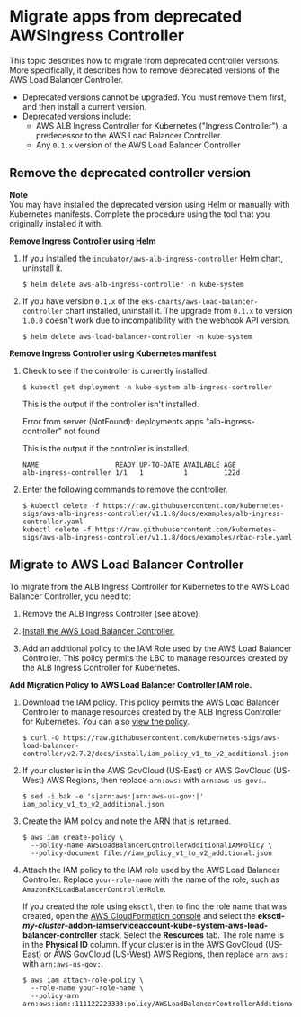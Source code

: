 # Migrate apps from deprecated AWSIngress Controller<a name="lbc-remove"></a>

This topic describes how to migrate from deprecated controller versions\. More specifically, it describes how to remove deprecated versions of the AWS Load Balancer Controller\. 
+ Deprecated versions cannot be upgraded\. You must remove them first, and then install a current version\.
+ <a name="lbc-deprecated-list"></a>Deprecated versions include:
  + AWS ALB Ingress Controller for Kubernetes \("Ingress Controller"\), a predecessor to the AWS Load Balancer Controller\.
  + Any `0.1.x` version of the AWS Load Balancer Controller 

## Remove the deprecated controller version<a name="lbc-remove-desc"></a>

**Note**  
You may have installed the deprecated version using Helm or manually with Kubernetes manifests\. Complete the procedure using the tool that you originally installed it with\.

**Remove Ingress Controller using Helm**

1. If you installed the `incubator/aws-alb-ingress-controller` Helm chart, uninstall it\.

   ```
   $ helm delete aws-alb-ingress-controller -n kube-system
   ```

1. If you have version `0.1.x` of the `eks-charts/aws-load-balancer-controller` chart installed, uninstall it\. The upgrade from `0.1.x` to version `1.0.0` doesn't work due to incompatibility with the webhook API version\. 

   ```
   $ helm delete aws-load-balancer-controller -n kube-system
   ```

**Remove Ingress Controller using Kubernetes manifest**

1. Check to see if the controller is currently installed\.

   ```
   $ kubectl get deployment -n kube-system alb-ingress-controller
   ```

   This is the output if the controller isn't installed\. 

   Error from server \(NotFound\): deployments\.apps "alb\-ingress\-controller" not found

   This is the output if the controller is installed\.

   ```
   NAME                   READY UP-TO-DATE AVAILABLE AGE
   alb-ingress-controller 1/1   1          1         122d
   ```

1. Enter the following commands to remove the controller\.

   ```
   $ kubectl delete -f https://raw.githubusercontent.com/kubernetes-sigs/aws-alb-ingress-controller/v1.1.8/docs/examples/alb-ingress-controller.yaml
   kubectl delete -f https://raw.githubusercontent.com/kubernetes-sigs/aws-alb-ingress-controller/v1.1.8/docs/examples/rbac-role.yaml
   ```

## Migrate to AWS Load Balancer Controller<a name="lbc-migrate"></a>

To migrate from the ALB Ingress Controller for Kubernetes to the AWS Load Balancer Controller, you need to:

1. Remove the ALB Ingress Controller \(see above\)\.

1. [Install the AWS Load Balancer Controller\.](aws-load-balancer-controller.md#lbc-overview) 

1. Add an additional policy to the IAM Role used by the AWS Load Balancer Controller\. This policy permits the LBC to manage resources created by the ALB Ingress Controller for Kubernetes\.

**Add Migration Policy to AWS Load Balancer Controller IAM role\.**

1. Download the IAM policy\. This policy permits the AWS Load Balancer Controller to manage resources created by the ALB Ingress Controller for Kubernetes\. You can also [view the policy](https://raw.githubusercontent.com/kubernetes-sigs/aws-load-balancer-controller/main/docs/install/iam_policy_v1_to_v2_additional.json)\.

   ```
   $ curl -O https://raw.githubusercontent.com/kubernetes-sigs/aws-load-balancer-controller/v2.7.2/docs/install/iam_policy_v1_to_v2_additional.json
   ```

1. If your cluster is in the AWS GovCloud \(US\-East\) or AWS GovCloud \(US\-West\) AWS Regions, then replace `arn:aws:` with `arn:aws-us-gov:`\.\.

   ```
   $ sed -i.bak -e 's|arn:aws:|arn:aws-us-gov:|' iam_policy_v1_to_v2_additional.json
   ```

1. Create the IAM policy and note the ARN that is returned\.

   ```
   $ aws iam create-policy \
     --policy-name AWSLoadBalancerControllerAdditionalIAMPolicy \
     --policy-document file://iam_policy_v1_to_v2_additional.json
   ```

1. Attach the IAM policy to the IAM role used by the AWS Load Balancer Controller\. Replace `your-role-name` with the name of the role, such as `AmazonEKSLoadBalancerControllerRole`\. 

   If you created the role using `eksctl`, then to find the role name that was created, open the [AWS CloudFormation console](https://console.aws.amazon.com/cloudformation) and select the **eksctl\-*my\-cluster*\-addon\-iamserviceaccount\-kube\-system\-aws\-load\-balancer\-controller** stack\. Select the **Resources** tab\. The role name is in the **Physical ID** column\. If your cluster is in the AWS GovCloud \(US\-East\) or AWS GovCloud \(US\-West\) AWS Regions, then replace `arn:aws:` with `arn:aws-us-gov:`\.

   ```
   $ aws iam attach-role-policy \
     --role-name your-role-name \
     --policy-arn arn:aws:iam::111122223333:policy/AWSLoadBalancerControllerAdditionalIAMPolicy
   ```